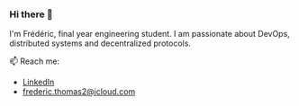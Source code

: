 ### Hi there 👋

I'm Frédéric, final year engineering student. I am passionate about DevOps, distributed systems and decentralized protocols.

📫 Reach me: 
- [LinkedIn](www.linkedin.com/in/frederic-thomas2)
- frederic.thomas2@icloud.com
